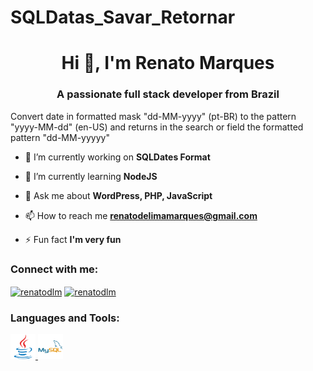 # SQLDatas_Savar_Retornar


<h1 align="center">Hi 👋, I'm Renato Marques</h1>
<h3 align="center">A passionate full stack developer from Brazil</h3>

<p>Convert date in formatted mask "dd-MM-yyyy" (pt-BR) to the pattern "yyyy-MM-dd" (en-US) and returns in the search or field the formatted pattern "dd-MM-yyyyy"</p>

- 🔭 I’m currently working on **SQLDates Format**

- 🌱 I’m currently learning **NodeJS**

- 💬 Ask me about **WordPress, PHP, JavaScript**

- 📫 How to reach me **renatodelimamarques@gmail.com**

- ⚡ Fun fact **I'm very fun**

<h3 align="left">Connect with me:</h3>
<p align="left">
<a href="https://dev.to/renatodlm" target="blank"><img align="center" src="https://raw.githubusercontent.com/rahuldkjain/github-profile-readme-generator/master/src/images/icons/Social/devto.svg" alt="renatodlm" height="30" width="40" /></a>
<a href="https://linkedin.com/in/renatodlm" target="blank"><img align="center" src="https://raw.githubusercontent.com/rahuldkjain/github-profile-readme-generator/master/src/images/icons/Social/linked-in-alt.svg" alt="renatodlm" height="30" width="40" /></a>
</p>

<h3 align="left">Languages and Tools:</h3>
<p align="left"> <a href="https://www.java.com" target="_blank" rel="noreferrer"> <img src="https://raw.githubusercontent.com/devicons/devicon/master/icons/java/java-original.svg" alt="java" width="40" height="40"/> </a> <a href="https://www.mysql.com/" target="_blank" rel="noreferrer"> <img src="https://raw.githubusercontent.com/devicons/devicon/master/icons/mysql/mysql-original-wordmark.svg" alt="mysql" width="40" height="40"/> </a> </p>
